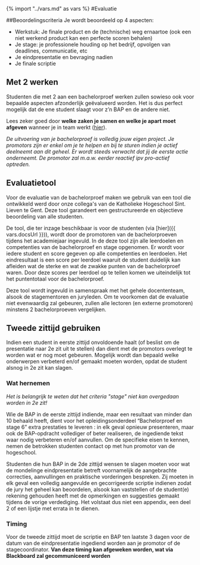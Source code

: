 {% import "../vars.md" as vars %}
#Evaluatie

##Beoordelingscriteria
Je wordt beoordeeld op 4 aspecten:
* Werkstuk: Je finale product en de (technische) weg ernaartoe (ook een niet
  werkend product kan een perfecte scoren behalen)
* Je stage: je professionele houding op het bedrijf, opvolgen van deadlines,
  communicatie, etc
* Je eindpresentatie en bevraging nadien
* Je finale scriptie

## Met 2 werken
Studenten die met 2 aan een bachelorproef werken zullen sowieso ook voor
bepaalde aspecten afzonderlijk geëvalueerd worden. Het is dus perfect mogelijk
dat de ene student slaagt voor z’n BAP en de andere niet.

Lees zeker goed door **welke zaken je samen en welke je apart moet afgeven**
wanneer je in team werkt ([hier](../deliverables/README.md)).


*De uitvoering van je bachelorproef is volledig jouw eigen project. Je
promotors zijn er enkel om je te helpen en bij te sturen indien je actief
deelneemt aan dit geheel. Er wordt steeds verwacht dat jij de eerste actie
onderneemt. De promotor zal m.a.w. eerder reactief ipv pro-actief optreden.*

## Evaluatietool
Voor de evaluatie van de bachelorproef maken we gebruik van een tool die
ontwikkeld werd door onze collega's van de Katholieke Hogeschool Sint. Lieven
te Gent. Deze tool garandeert een gestructureerde en objectieve beoordeling van
alle studenten.

De tool, die ter inzage beschikbaar is voor de studenten (via
[hier]({{ vars.docsUrl }})),
wordt door de promotoren van de bachelorproeven tijdens het academiejaar
ingevuld. In de deze tool zijn alle leerdoelen en competenties van de
bachelorproef en stage opgenomen. Er wordt voor iedere student en score gegeven
op alle competenties en leerdoelen. Het eindresultaat is een score per leerdoel
waaruit de student duidelijk kan afleiden wat de sterke en wat de zwakke punten
van de bachelorproef waren. Door deze scores per leerdoel op te tellen komen we
uiteindelijk tot het puntentotaal voor de bachelorproef.

Deze tool wordt ingevuld in samenspraak met het gehele docententeam, alsook de
stagementoren en juryleden. Om te voorkomen dat de evaluatie niet evenwaardig
zal gebeuren, zullen alle lectoren (en externe promotoren) minstens 2
bachelorproeven vergelijken.

## Tweede zittijd gebruiken
Indien een student in eerste zittijd onvoldoende haalt (of beslist om de
presentatie naar 2e zit uit te stellen) dan dient met de promotors overlegt te
worden wat er nog moet gebeuren. Mogelijk wordt dan bepaald welke onderwerpen
verbeterd en/of gemaakt moeten worden, opdat de student alsnog in 2e zit kan
slagen.

### Wat hernemen
*Het is belangrijk te weten dat het criteria "stage" niet kan overgedaan worden
in 2e zit!*

Wie de BAP in de eerste zittijd indiende, maar een resultaat van minder dan 10
behaald heeft, dient voor het opleidingsonderdeel “Bachelorproef en stage 6”
extra prestaties te leveren : in elk geval opnieuw presenteren, maar ook de
BAP-opdracht vollediger of beter realiseren, de ingediende tekst waar nodig
verbeteren en/of aanvullen. Om de specifieke eisen te kennen, nemen de
betrokken studenten contact op met hun promotor van de hogeschool.

Studenten die hun BAP in de 2de zittijd wensen te slagen  moeten voor wat de
mondelinge eindpresentatie betreft voornamelijk de aangebrachte correcties,
aanvullingen en praktische vorderingen bespreken. Zij moeten in elk geval een
volledig aangevulde en gecorrigeerde scriptie indienen zodat de jury het geheel
kan beoordelen, alsook kan vaststellen of de student(e) rekening gehouden heeft
met de opmerkingen en suggesties gemaakt tijdens de vorige verdediging. Het
volstaat dus niet een appendix, een deel 2 of een lijstje met errata in te
dienen.

### Timing
Voor de tweede zittijd moet de scriptie en BAP ten laatste 3 dagen voor de
datum van de eindpresentatie ingediend worden aan je promotor of de
stagecoordinator.  **Van deze timing kan afgeweken worden, wat via Blackboard
zal gecommuniceerd worden**
